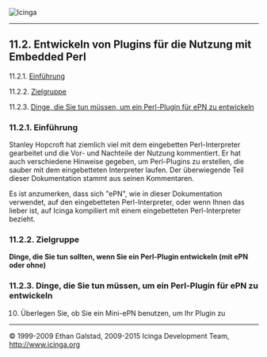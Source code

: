  ![Icinga](../images/logofullsize.png "Icinga") 

* * * * *

11.2. Entwickeln von Plugins für die Nutzung mit Embedded Perl
--------------------------------------------------------------

11.2.1. [Einführung](epnplugins.md#introduction)

11.2.2. [Zielgruppe](epnplugins.md#targetaudience)

11.2.3. [Dinge, die Sie tun müssen, um ein Perl-Plugin für ePN zu
entwickeln](epnplugins.md#todo)

### 11.2.1. Einführung

Stanley Hopcroft hat ziemlich viel mit dem eingebetten Perl-Interpreter
gearbeitet und die Vor- und Nachteile der Nutzung kommentiert. Er hat
auch verschiedene Hinweise gegeben, um Perl-Plugins zu erstellen, die
sauber mit dem eingebetteten Interpreter laufen. Der überwiegende Teil
dieser Dokumentation stammt aus seinen Kommentaren.

Es ist anzumerken, dass sich "ePN", wie in dieser Dokumentation
verwendet, auf den eingebetteten Perl-Interpreter, oder wenn Ihnen das
lieber ist, auf Icinga kompiliert mit einem eingebetteten
Perl-Interpreter bezieht.

### 11.2.2. Zielgruppe




**Dinge, die Sie tun sollten, wenn Sie ein Perl-Plugin entwickeln (mit
ePN oder ohne)**









### 11.2.3. Dinge, die Sie tun müssen, um ein Perl-Plugin für ePN zu entwickeln


































10. Überlegen Sie, ob Sie ein Mini-ePN benutzen, um Ihr Plugin zu

* * * * *


© 1999-2009 Ethan Galstad, 2009-2015 Icinga Development Team,
http://www.icinga.org
